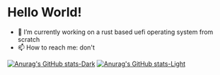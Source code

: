 # Hello World!

- 🔭 I’m currently working on a rust based uefi operating system  from scratch
- 📫 How to reach me: don't

[![Anurag's GitHub stats-Dark](https://github-readme-stats.vercel.app/api/top-langs/?username=IdoMessenberg&layout=compact&theme=dark#gh-dark-mode-only)](https://github.com/anuraghazra/github-readme-stats#gh-dark-mode-only)
[![Anurag's GitHub stats-Light](https://github-readme-stats.vercel.app/api/top-langs/?username=IdoMessenberg&layout=compact&theme=light#gh-light-mode-only)](https://github.com/anuraghazra/github-readme-stats#gh-light-mode-only)
